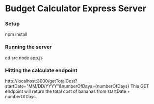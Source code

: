 # Budget Calculator Express Server

### Setup
npm install

### Running the server
cd src
node app.js

### Hitting the calculate endpoint
http://localhost:3000/getTotalCost?startDate="MM/DD/YYYY"&numberOfDays={numberOfDays}
This GET endpoint will return the total cost of bananas from startDate + numberOfDays.